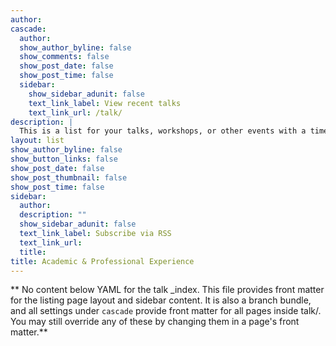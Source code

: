 ```yaml
---
author: 
cascade:
  author: 
  show_author_byline: false
  show_comments: false
  show_post_date: false
  show_post_time: false
  sidebar:
    show_sidebar_adunit: false
    text_link_label: View recent talks
    text_link_url: /talk/
description: |
  This is a list for your talks, workshops, or other events with a time, date, and place.
layout: list
show_author_byline: false
show_button_links: false
show_post_date: false
show_post_thumbnail: false
show_post_time: false
sidebar:
  author: 
  description: ""
  show_sidebar_adunit: false
  text_link_label: Subscribe via RSS
  text_link_url: 
  title: 
title: Academic & Professional Experience
---
```


** No content below YAML for the talk _index. This file provides front matter for the listing page layout and sidebar content. It is also a branch bundle, and all settings under `cascade` provide front matter for all pages inside talk/. You may still override any of these by changing them in a page's front matter.**
